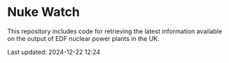 # Nuke Watch

This repository includes code for retrieving the latest information available on the output of EDF nuclear power plants in the UK.

Last updated: 2024-12-22 12:24